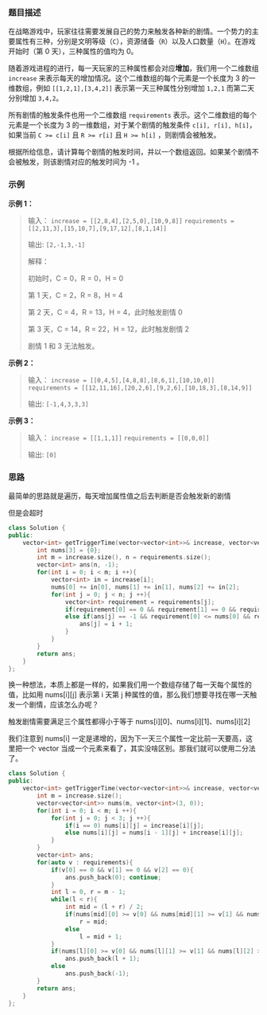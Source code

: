 ### 题目描述

在战略游戏中，玩家往往需要发展自己的势力来触发各种新的剧情。一个势力的主要属性有三种，分别是文明等级（`C`），资源储备（`R`）以及人口数量（`H`）。在游戏开始时（第 0 天），三种属性的值均为 0。

随着游戏进程的进行，每一天玩家的三种属性都会对应**增加**，我们用一个二维数组 `increase` 来表示每天的增加情况。这个二维数组的每个元素是一个长度为 3 的一维数组，例如 `[[1,2,1],[3,4,2]]` 表示第一天三种属性分别增加 `1,2,1` 而第二天分别增加 `3,4,2`。

所有剧情的触发条件也用一个二维数组 `requirements` 表示。这个二维数组的每个元素是一个长度为 3 的一维数组，对于某个剧情的触发条件 `c[i], r[i], h[i]`，如果当前 `C >= c[i]` 且 `R >= r[i]` 且 `H >= h[i]` ，则剧情会被触发。

根据所给信息，请计算每个剧情的触发时间，并以一个数组返回。如果某个剧情不会被触发，则该剧情对应的触发时间为 -1 。

### 示例

**示例 1：**

> 输入： `increase = [[2,8,4],[2,5,0],[10,9,8]]` `requirements = [[2,11,3],[15,10,7],[9,17,12],[8,1,14]]`
>
> 输出: `[2,-1,3,-1]`
>
> 解释：
>
> 初始时，C = 0，R = 0，H = 0
>
> 第 1 天，C = 2，R = 8，H = 4
>
> 第 2 天，C = 4，R = 13，H = 4，此时触发剧情 0
>
> 第 3 天，C = 14，R = 22，H = 12，此时触发剧情 2
>
> 剧情 1 和 3 无法触发。

**示例 2：**

> 输入： `increase = [[0,4,5],[4,8,8],[8,6,1],[10,10,0]]` `requirements = [[12,11,16],[20,2,6],[9,2,6],[10,18,3],[8,14,9]]`
>
> 输出: `[-1,4,3,3,3]`

**示例 3：**

> 输入： `increase = [[1,1,1]]` `requirements = [[0,0,0]]`
>
> 输出: `[0]`

### 思路

最简单的思路就是遍历，每天增加属性值之后去判断是否会触发新的剧情

但是会超时

```C++
class Solution {
public:
    vector<int> getTriggerTime(vector<vector<int>>& increase, vector<vector<int>>& requirements) {
        int nums[3] = {0};
        int m = increase.size(), n = requirements.size();
        vector<int> ans(n, -1);
        for(int i = 0; i < m; i ++){
            vector<int> in = increase[i];
            nums[0] += in[0], nums[1] += in[1], nums[2] += in[2];
            for(int j = 0; j < n; j ++){
                vector<int> requirement = requirements[j];
                if(requirement[0] == 0 && requirement[1] == 0 && requirement[2] == 0) ans[j] = 0;
                else if(ans[j] == -1 && requirement[0] <= nums[0] && requirement[1] <= nums[1] && requirement[2] <= nums[2]){
                    ans[j] = i + 1;
                }
            }
        }
        return ans;
    }
};
```

换一种想法，本质上都是一样的，如果我们用一个数组存储了每一天每个属性的值，比如用 nums[i\][j] 表示第 i 天第 j 种属性的值，那么我们想要寻找在哪一天触发一个剧情，应该怎么办呢？

触发剧情需要满足三个属性都得小于等于 nums[i\][0]、nums[i\][1]、nums[i\][2]

我们注意到 nums[i] 一定是递增的，因为下一天三个属性一定比前一天要高，这里把一个 vector 当成一个元素来看了，其实没啥区别。那我们就可以使用二分法了。

```C++
class Solution {
public:
    vector<int> getTriggerTime(vector<vector<int>>& increase, vector<vector<int>>& requirements) {
        int m = increase.size();
        vector<vector<int>> nums(m, vector<int>(3, 0));
        for(int i = 0; i < m; i ++){
            for(int j = 0; j < 3; j ++){
                if(i == 0) nums[i][j] = increase[i][j];
                else nums[i][j] = nums[i - 1][j] + increase[i][j];
            }
        }
        vector<int> ans;
        for(auto v : requirements){
            if(v[0] == 0 && v[1] == 0 && v[2] == 0){
                ans.push_back(0); continue;
            }
            int l = 0, r = m - 1;
            while(l < r){
                int mid = (l + r) / 2;
                if(nums[mid][0] >= v[0] && nums[mid][1] >= v[1] && nums[mid][2] >= v[2])
                    r = mid;
                else
                    l = mid + 1;
            }
            if(nums[l][0] >= v[0] && nums[l][1] >= v[1] && nums[l][2] >= v[2])
                ans.push_back(l + 1);
            else
                ans.push_back(-1);
        }
        return ans;
    }
};
```

